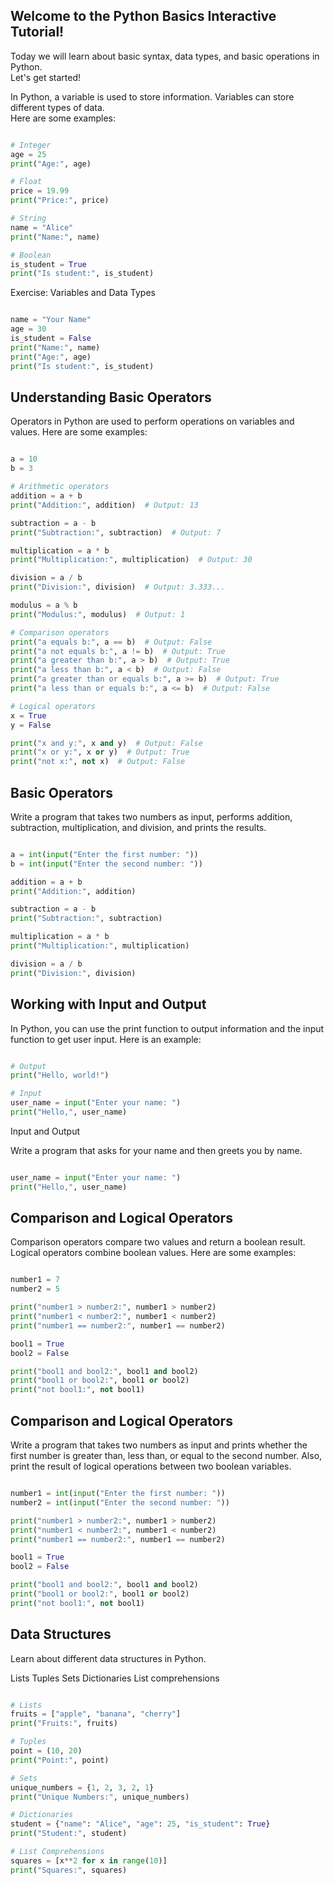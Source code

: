 ## Welcome to the Python Basics Interactive Tutorial! 

Today we will learn about basic syntax, data types, and basic operations in Python.  
Let's get started!

In Python, a variable is used to store information. Variables can store different types of data.  
Here are some examples:

```python

# Integer
age = 25
print("Age:", age)

# Float
price = 19.99
print("Price:", price)

# String
name = "Alice"
print("Name:", name)

# Boolean
is_student = True
print("Is student:", is_student)

```

Exercise: Variables and Data Types

```python

name = "Your Name"
age = 30
is_student = False
print("Name:", name)
print("Age:", age)
print("Is student:", is_student)

```

## Understanding Basic Operators

Operators in Python are used to perform operations on variables and values.
Here are some examples:

```python

a = 10
b = 3

# Arithmetic operators
addition = a + b
print("Addition:", addition)  # Output: 13

subtraction = a - b
print("Subtraction:", subtraction)  # Output: 7

multiplication = a * b
print("Multiplication:", multiplication)  # Output: 30

division = a / b
print("Division:", division)  # Output: 3.333...

modulus = a % b
print("Modulus:", modulus)  # Output: 1

# Comparison operators
print("a equals b:", a == b)  # Output: False
print("a not equals b:", a != b)  # Output: True
print("a greater than b:", a > b)  # Output: True
print("a less than b:", a < b)  # Output: False
print("a greater than or equals b:", a >= b)  # Output: True
print("a less than or equals b:", a <= b)  # Output: False

# Logical operators
x = True
y = False

print("x and y:", x and y)  # Output: False
print("x or y:", x or y)  # Output: True
print("not x:", not x)  # Output: False

```

## Basic Operators

Write a program that takes two numbers as input, performs addition, subtraction, multiplication, and division, and prints the results.

```python

a = int(input("Enter the first number: "))
b = int(input("Enter the second number: "))

addition = a + b
print("Addition:", addition)

subtraction = a - b
print("Subtraction:", subtraction)

multiplication = a * b
print("Multiplication:", multiplication)

division = a / b
print("Division:", division)

```

## Working with Input and Output

In Python, you can use the print function to output information and the input function to get user input. Here is an example:

```python

# Output
print("Hello, world!")

# Input
user_name = input("Enter your name: ")
print("Hello,", user_name)

```

Input and Output

Write a program that asks for your name and then greets you by name.

```python

user_name = input("Enter your name: ")
print("Hello,", user_name)

```

## Comparison and Logical Operators

Comparison operators compare two values and return a boolean result.
Logical operators combine boolean values.
Here are some examples:

```python

number1 = 7
number2 = 5

print("number1 > number2:", number1 > number2)
print("number1 < number2:", number1 < number2)
print("number1 == number2:", number1 == number2)

bool1 = True
bool2 = False

print("bool1 and bool2:", bool1 and bool2)
print("bool1 or bool2:", bool1 or bool2)
print("not bool1:", not bool1)

```

## Comparison and Logical Operators

Write a program that takes two numbers as input and prints whether the first number is greater than, less than, or equal to the second number.
Also, print the result of logical operations between two boolean variables.

```python

number1 = int(input("Enter the first number: "))
number2 = int(input("Enter the second number: "))

print("number1 > number2:", number1 > number2)
print("number1 < number2:", number1 < number2)
print("number1 == number2:", number1 == number2)

bool1 = True
bool2 = False

print("bool1 and bool2:", bool1 and bool2)
print("bool1 or bool2:", bool1 or bool2)
print("not bool1:", not bool1)

```

## Data Structures

Learn about different data structures in Python.

Lists
Tuples
Sets
Dictionaries
List comprehensions

```python 

# Lists
fruits = ["apple", "banana", "cherry"]
print("Fruits:", fruits)

# Tuples
point = (10, 20)
print("Point:", point)

# Sets
unique_numbers = {1, 2, 3, 2, 1}
print("Unique Numbers:", unique_numbers)

# Dictionaries
student = {"name": "Alice", "age": 25, "is_student": True}
print("Student:", student)

# List Comprehensions
squares = [x**2 for x in range(10)]
print("Squares:", squares)

```